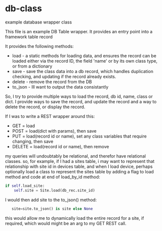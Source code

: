 # db-class
example database wrapper class

This file is an example DB Table wrapper. It provides an entry point into a framework table record

It provides the following methods:
  
  * load - a static methods for loading data, and ensures the record can be loaded either via the record ID, the field 'name' or by its own class type, or from a dictionary
  * save - save the class data into a db record, which handles duplication checking, and updating if the record already exists.
  * delete - remove the record from the DB
  * to_json - Ill want to output the data consistantly   
  

So, I try to provide multiple ways to load the record, db id, name, class or dict.
I provide ways to save the record, and update the record and a way to delete the record, or display the record.

If I was to write a REST wrapper around this:

  * GET = load
  * POST = load(dict with params), then save
  * PUT = load(record id or name), set any class variables that require changing, then save
  * DELETE = load(record id or name), then remove


my queries will undoubtably be relational, and therefor have relational classes.
so, for example, if I had a sites table, i may want to represent that relationship with site id in devices table, and when I load device, perhaps optionally load a class to represent the sites table by adding a flag to load method and code at end of load_by_id method:

  ```python
  if self.load_site:
      self.site = Site.load(db_rec.site_id)
  ```
  
  I would then add site to the to_json() method:
    
  ```python
     site=site.to_json() is site else None
  ```
    
  this would allow me to dynamically load the entire record for a site, if required, which would might be an arg to my GET REST call.
  
  
